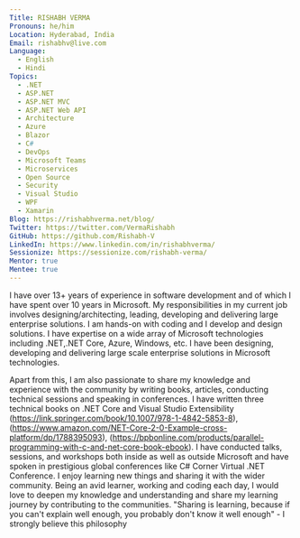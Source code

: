 ```yaml
---
Title: RISHABH VERMA
Pronouns: he/him
Location: Hyderabad, India
Email: rishabhv@live.com
Language:
  - English
  - Hindi
Topics:
  - .NET
  - ASP.NET
  - ASP.NET MVC
  - ASP.NET Web API
  - Architecture
  - Azure
  - Blazor
  - C#
  - DevOps
  - Microsoft Teams
  - Microservices
  - Open Source
  - Security
  - Visual Studio
  - WPF
  - Xamarin
Blog: https://rishabhverma.net/blog/
Twitter: https://twitter.com/VermaRishabh
GitHub: https://github.com/Rishabh-V
LinkedIn: https://www.linkedin.com/in/rishabhverma/
Sessionize: https://sessionize.com/rishabh-verma/
Mentor: true
Mentee: true
---
```

I have over 13+ years of experience in software development and of which I have spent over 10 years in Microsoft. My responsibilities in my current job involves designing/architecting, leading, developing and delivering large enterprise solutions. I am hands-on with coding and I develop and design solutions. I have expertise on a wide array of Microsoft technologies including .NET,.NET Core, Azure, Windows, etc. I have been designing, developing and delivering large scale enterprise solutions in Microsoft technologies.

Apart from this, I am also passionate to share my knowledge and experience with the community by writing books, articles, conducting technical sessions and speaking in conferences. I have written three technical books on .NET Core and Visual Studio Extensibility (https://link.springer.com/book/10.1007/978-1-4842-5853-8), (https://www.amazon.com/NET-Core-2-0-Example-cross-platform/dp/1788395093), (https://bpbonline.com/products/parallel-programming-with-c-and-net-core-book-ebook). I have conducted talks, sessions, and workshops both inside as well as outside Microsoft and have spoken in prestigious global conferences like C# Corner Virtual .NET Conference. I enjoy learning new things and sharing it with the wider community. Being an avid learner, working and coding each day, I would love to deepen my knowledge and understanding and share my learning journey by contributing to the communities. "Sharing is learning, because if you can't explain well enough, you probably don't know it well enough" - I strongly believe this philosophy
